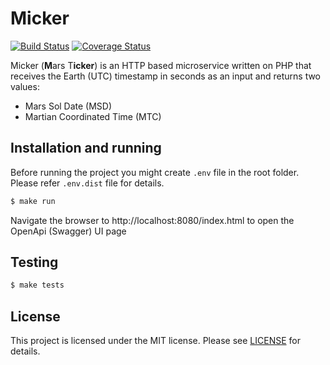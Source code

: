 # Micker

[![Build Status](https://travis-ci.org/radarlog/micker.svg?branch=master)](https://travis-ci.org/radarlog/micker)
[![Coverage Status](https://coveralls.io/repos/github/radarlog/micker/badge.svg?branch=master)](https://coveralls.io/github/radarlog/micker?branch=master)

Micker (**M**ars T**icker**) is an HTTP based microservice written on PHP that receives
the Earth (UTC) timestamp in seconds as an input and returns two values:
* Mars Sol Date (MSD)
* Martian Coordinated Time (MTC)

## Installation and running

Before running the project you might create `.env` file in the root folder. Please refer `.env.dist` file for details. 

``` bash
$ make run
```

Navigate the browser to http://localhost:8080/index.html to open the OpenApi (Swagger) UI page

## Testing

``` bash
$ make tests
```

## License

This project is licensed under the MIT license. Please see [LICENSE](LICENSE) for details.
